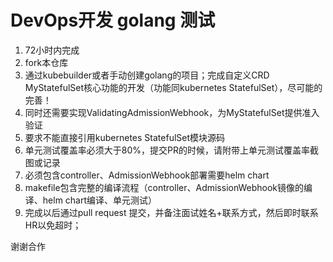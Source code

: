 # DevOps开发 golang 测试

1. 72小时内完成
2. fork本仓库
3. 通过kubebuilder或者手动创建golang的项目；完成自定义CRD MyStatefulSet核心功能的开发（功能同kubernetes StatefulSet），尽可能的完善！
4. 同时还需要实现ValidatingAdmissionWebhook，为MyStatefulSet提供准入验证
5. 要求不能直接引用kubernetes StatefulSet模块源码
6. 单元测试覆盖率必须大于80%，提交PR的时候，请附带上单元测试覆盖率截图或记录
7. 必须包含controller、AdmissionWebhook部署需要helm chart
8. makefile包含完整的编译流程（controller、AdmissionWebhook镜像的编译、helm chart编译、单元测试）
9. 完成以后通过pull request 提交，并备注面试姓名+联系方式，然后即时联系HR以免超时；

谢谢合作
